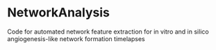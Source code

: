 # NetworkAnalysis
Code for automated network feature extraction for in vitro and in silico angiogenesis-like network formation timelapses 
